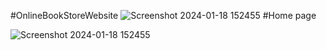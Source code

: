 #OnlineBookStoreWebsite
![Screenshot 2024-01-18 152455](https://github.com/Debarjitmohanty/Online-Book-Store-Website/assets/91021174/dbc883d6-c2ee-4db2-8836-ea8164baec2a)
#Home page

![Screenshot 2024-01-18 152455](https://github.com/Debarjitmohanty/Online-Book-Store-Website/assets/91021174/902130da-01f5-4832-93bb-adb8c87b0c18)
